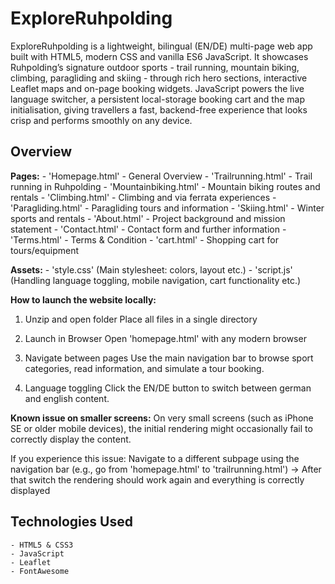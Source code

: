 # ExploreRuhpolding
ExploreRuhpolding is a lightweight, bilingual (EN/DE) multi-page web app built with HTML5, modern CSS and vanilla ES6 JavaScript. It showcases Ruhpolding’s signature outdoor sports - trail running, mountain biking, climbing, paragliding and skiing - through rich hero sections, interactive Leaflet maps and on-page booking widgets. JavaScript powers the live language switcher, a persistent local-storage booking cart and the map initialisation, giving travellers a fast, backend-free experience that looks crisp and performs smoothly on any device.

## Overview
**Pages:** 
    - 'Homepage.html'  - General Overview
    - 'Trailrunning.html' - Trail running in Ruhpolding
    - 'Mountainbiking.html' - Mountain biking routes and rentals
    - 'Climbing.html' - Climbing and via ferrata experiences
    - 'Paragliding.html' - Paragliding tours and information
    - 'Skiing.html' - Winter sports and rentals
    - 'About.html' - Project background and mission statement
    - 'Contact.html' - Contact form and further information
    - 'Terms.html' - Terms & Condition
    - 'cart.html' - Shopping cart for tours/equipment


**Assets:**
    - 'style.css' (Main stylesheet: colors, layout etc.)
    - 'script.js' (Handling language toggling, mobile navigation, cart functionality etc.)


**How to launch the website locally:**
1. Unzip and open folder 
   Place all files in a single directory

2. Launch in Browser
   Open 'homepage.html' with any modern browser

3. Navigate between pages
   Use the main navigation bar to browse sport categories, read information, and simulate a tour booking.

4. Language toggling
   Click the EN/DE button to switch between german and english content.


**Known issue on smaller screens:**
On very small screens (such as iPhone SE or older mobile devices), the initial rendering might occasionally
fail to correctly display the content.

If you experience this issue:
Navigate to a different subpage using the navigation bar (e.g., go from 'homepage.html' to 'trailrunning.html')
-> After that switch the rendering should work again and everything is correctly displayed


## Technologies Used
    - HTML5 & CSS3
    - JavaScript
    - Leaflet
    - FontAwesome
